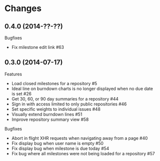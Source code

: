 # Changes

## 0.4.0 (2014-??-??)

Bugfixes

- Fix milestone edit link #63

## 0.3.0 (2014-07-17)

Features

- Load closed milestones for a repository #5
- Ideal line on burndown charts is no longer displayed when no due date is set #26
- Get 30, 60, or 90 day summaries for a repository #44
- Sign in with access limited to only public repositories #46
- Set specific weights to individual issues #48
- Visually extend burndown lines #51
- Improve repository summary view #58

Bugfixes

- Abort in flight XHR requests when navigating away from a page #40
- Fix display bug when user name is empty #50
- Fix display bug when milestone is due today #54
- Fix bug where all milestones were not being loaded for a repository #57

